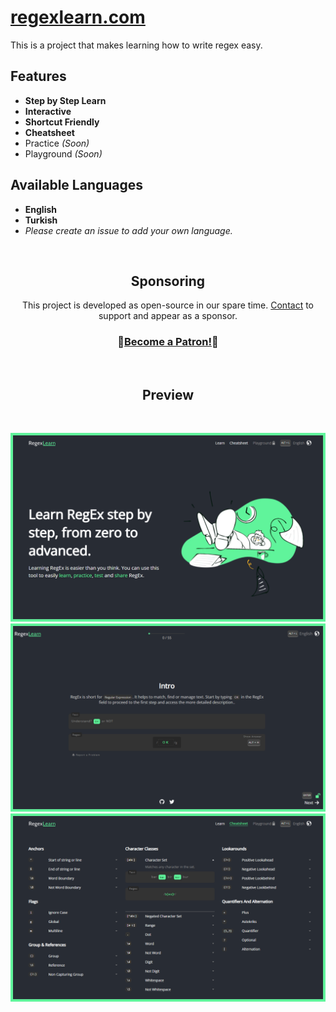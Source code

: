 # [regexlearn.com](https://regexlearn.com)

This is a project that makes learning how to write regex easy.


## Features

- **Step by Step Learn**
- **Interactive**
- **Shortcut Friendly**
- **Cheatsheet**
- Practice _(Soon)_
- Playground _(Soon)_

## Available Languages

- **English**
- **Turkish**
- _Please create an issue to add your own language._

<br>

<h2 align="center">Sponsoring</h2>

<p align="center">This project is developed as open-source in our spare time. <a href="mailto:aykutkrds@gmail.com">Contact</a> to support and appear as a sponsor.</p>

<h3 align="center">🎉<a href="https://www.patreon.com/bePatron?u=65063346" data-patreon-widget-type="become-patron-button">Become a Patron!</a>🎉</h3>


<br>

<h2 align="center">Preview</h2>

<br>

![Preview](preview/preview-landing.png)
![Preview](preview/preview-learn.png)
![Preview](preview/preview-cheatsheet.png)

<br>

